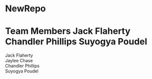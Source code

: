 # NewRepo


**Team Members**
Jack Flaherty
Chandler Phillips
Suyogya Poudel
=======
Jack Flaherty<br>
Jaylee Chase<br>
Chandler Phillips<br>
Suyogya Poudel<br>
